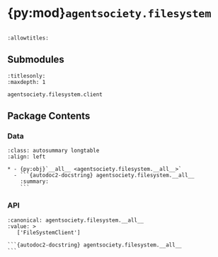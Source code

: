 # {py:mod}`agentsociety.filesystem`

```{py:module} agentsociety.filesystem
```

```{autodoc2-docstring} agentsociety.filesystem
:allowtitles:
```

## Submodules

```{toctree}
:titlesonly:
:maxdepth: 1

agentsociety.filesystem.client
```

## Package Contents

### Data

````{list-table}
:class: autosummary longtable
:align: left

* - {py:obj}`__all__ <agentsociety.filesystem.__all__>`
  - ```{autodoc2-docstring} agentsociety.filesystem.__all__
    :summary:
    ```
````

### API

````{py:data} __all__
:canonical: agentsociety.filesystem.__all__
:value: >
   ['FileSystemClient']

```{autodoc2-docstring} agentsociety.filesystem.__all__
```

````

